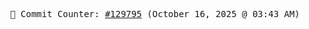 <p align="center">
    <samp>
        📮 Commit Counter: <a href="https://github.com/Javascript-void0/Javascript-void0/commits/main">#129795</a> (October 16, 2025 @ 03:43 AM)
    </samp>
</p>
